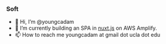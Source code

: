 ### Soft

- 👋 Hi, I’m @youngcadam
- 🌱 I’m currently building an SPA in [nuxt.js](https://nuxt.com/) on AWS Amplify.
- 📫 How to reach me youngcadam at gmail dot ucla dot edu


<!---
youngcadam/youngcadam is a ✨ special ✨ repository because its `README.md` (this file) appears on your GitHub profile.
You can click the Preview link to take a look at your changes.
--->
